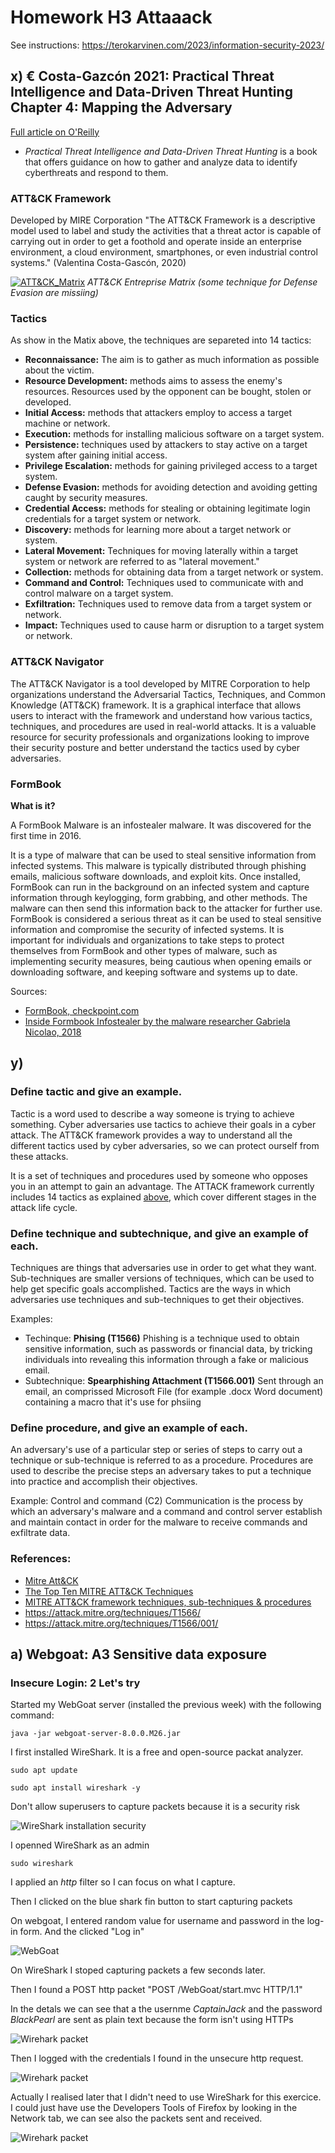 # Homework H3 Attaaack
See instructions: https://terokarvinen.com/2023/information-security-2023/



## x) € Costa-Gazcón 2021: Practical Threat Intelligence and Data-Driven Threat Hunting Chapter 4: Mapping the Adversary

[Full article on O'Reilly](https://learning.oreilly.com/library/view/practical-threat-intelligence/9781838556372/B13376_04_Final_SK_ePub.xhtml#_idParaDest-75 "Hypertext link")

+ _Practical Threat Intelligence and Data-Driven Threat Hunting_ is a book that offers guidance on how to gather and analyze data to identify cyberthreats and respond to them.

### ATT&CK Framework

Developed by MIRE Corporation
"The ATT&CK Framework is a descriptive model used to label and study the activities that a threat actor is capable of carrying out in order to get a foothold and operate inside an enterprise environment, a cloud environment, smartphones, or even industrial control systems." (Valentina Costa-Gascón, 2020)


[![ATT&CK_Matrix](pictures/ATT&CK_Matrix.png)](https://attack.mitre.org/#) 
_ATT&CK Entreprise Matrix (some technique for Defense Evasion are missiing)_

### Tactics
As show in the Matix above, the techniques are separeted into 14 tactics:
+ **Reconnaissance:** The aim is to gather as much information as possible about the victim.
+ **Resource Development:** methods aims to assess the enemy's resources. Resources used by the opponent can be bought, stolen or developed.
+ **Initial Access:**
methods that attackers employ to access a target machine or network.
+ **Execution:** methods for installing malicious software on a target system.
+ **Persistence:** techniques used by attackers to stay active on a target system after gaining initial access.
+ **Privilege Escalation:** methods for gaining privileged access to a target system.
+ **Defense Evasion:** methods for avoiding detection and avoiding getting caught by security measures.
+ **Credential Access:** methods for stealing or obtaining legitimate login credentials for a target system or network.
+ **Discovery:** methods for learning more about a target network or system.
+ **Lateral Movement:** Techniques for moving laterally within a target system or network are referred to as "lateral movement."
+ **Collection:** methods for obtaining data from a target network or system.
+ **Command and Control:** Techniques used to communicate with and control malware on a target system.
+ **Exfiltration:** Techniques used to remove data from a target system or network.
+ **Impact:** Techniques used to cause harm or disruption to a target system or network.

### ATT&CK Navigator
The ATT&CK Navigator is a tool developed by MITRE Corporation to help organizations understand the Adversarial Tactics, Techniques, and Common Knowledge (ATT&CK) framework.
It is a graphical interface that allows users to interact with the framework and understand how various tactics, techniques, and procedures are used in real-world attacks.
It is a valuable resource for security professionals and organizations looking to improve their security posture and better understand the tactics used by cyber adversaries.

### FormBook

**What is it?**

A FormBook Malware is an infostealer malware. It was discovered for the first time in 2016.

It is a type of malware that can be used to steal sensitive information from infected systems. This malware is typically distributed through phishing emails, malicious software downloads, and exploit kits. Once installed, FormBook can run in the background on an infected system and capture information through keylogging, form grabbing, and other methods. The malware can then send this information back to the attacker for further use. FormBook is considered a serious threat as it can be used to steal sensitive information and compromise the security of infected systems. It is important for individuals and organizations to take steps to protect themselves from FormBook and other types of malware, such as implementing security measures, being cautious when opening emails or downloading software, and keeping software and systems up to date.

Sources: 
+ [FormBook, checkpoint.com](https://www.checkpoint.com/cyber-hub/threat-prevention/what-is-malware/what-is-formbook-malware/) 
+ [Inside Formbook Infostealer by the malware researcher Gabriela Nicolao, 2018](https://www.virusbulletin.com/uploads/pdf/magazine/2018/VB2018-Nicolao.pdf)

## y) 

### Define tactic and give an example.

Tactic is a word used to describe a way someone is trying to achieve something. Cyber adversaries use tactics to achieve their goals in a cyber attack. The ATT&CK framework provides a way to understand all the different tactics used by cyber adversaries, so we can protect ourself from these attacks.

It is a set of techniques and procedures used by someone who opposes you in an attempt to gain an advantage. The ATTACK framework currently includes 14 tactics as explained [above](#tactics), which cover different stages in the attack life cycle.

### Define technique and subtechnique, and give an example of each.

Techniques are things that adversaries use in order to get what they want. Sub-techniques are smaller versions of techniques, which can be used to help get specific goals accomplished. Tactics are the ways in which adversaries use techniques and sub-techniques to get their objectives.

Examples:
+ Techinque:
**Phising (T1566)** Phishing is a technique used to obtain sensitive information, such as passwords or financial data, by tricking individuals into revealing this information through a fake or malicious email.
+ Subtechnique:
**Spearphishing Attachment (T1566.001)** Sent through an email, an comprissed Microsoft File (for example .docx Word document) containing a macro that it's use for phsiing

### Define procedure, and give an example of each.
An adversary's use of a particular step or series of steps to carry out a technique or sub-technique is referred to as a procedure. Procedures are used to describe the precise steps an adversary takes to put a technique into practice and accomplish their objectives. 

Example: 
Control and command (C2) Communication is the process by which an adversary's malware and a command and control server establish and maintain contact in order for the malware to receive commands and exfiltrate data.

### References:
+ [Mitre Att&CK](https://attack.mitre.org/)
+ [The Top Ten MITRE ATT&CK Techniques](https://www.picussecurity.com/resource/the-top-ten-mitre-attck-techniques)
+ [MITRE ATT&CK framework techniques, sub-techniques & procedures](https://resources.infosecinstitute.com/topic/mitre-attck-framework-techniques-sub-techniques-procedures-an-overview/)
+ https://attack.mitre.org/techniques/T1566/
+ https://attack.mitre.org/techniques/T1566/001/

## a) Webgoat: A3 Sensitive data exposure

### Insecure Login: 2 Let's try

Started my WebGoat server (installed the previous week) with the following command:
```
java -jar webgoat-server-8.0.0.M26.jar
```


I first installed WireShark. It is a free and open-source packat analyzer.

`sudo apt update`

`sudo apt install wireshark -y`

Don't allow superusers to capture packets because it is a security risk

![WireShark installation security](pictures/wireshark1.png) 

I openned WireShark as an admin

`sudo wireshark`

I applied an _http_ filter so I can focus on what I capture.

Then I clicked on the blue shark fin button to start capturing packets 

On webgoat, I entered random value for username and password in the log-in form. And the clicked "Log in"

![WebGoat](pictures/webgoat_A3_1.png) 

On WireShark I stoped capturing packets a few seconds later.

Then I found a POST http packet "POST /WebGoat/start.mvc HTTP/1.1"

In the detals we can see that a the usernme _CaptainJack_ and the password _BlackPearl_ are sent as plain text because the form isn't using  HTTPs 

![Wirehark packet](pictures/wireshark2.png) 

Then I logged with the credentials I found in the unsecure http request.


![Wirehark packet](pictures/webgoat_A3_2.png) 

Actually I realised later that I didn't need to use WireShark for this exercice. I could just have use the Developers Tools of Firefox by looking in the Network tab, we can see also the packets sent and received.

![Wirehark packet](pictures/firefox_devtools.png) 